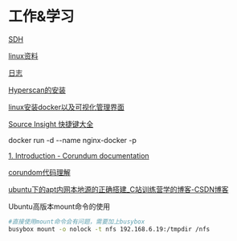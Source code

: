 # 工作&学习

[SDH](%E5%B7%A5%E4%BD%9C&%E5%AD%A6%E4%B9%A0%20443ad/SDH%20c0d51.md)

[linux资料](%E5%B7%A5%E4%BD%9C&%E5%AD%A6%E4%B9%A0%20443ad/linux%E8%B5%84%E6%96%99%20a6d17.md)

[日志](%E5%B7%A5%E4%BD%9C&%E5%AD%A6%E4%B9%A0%20443ad/%E6%97%A5%E5%BF%97%20b1fd8.csv)

[](https://note.youdao.com/ynoteshare/index.html?id=c9cb0e15cfb58ce9bb0410707f8e476a&type=note&_time=1646358241888)

[Hyperscan的安装](%E5%B7%A5%E4%BD%9C&%E5%AD%A6%E4%B9%A0%20443ad/Hyperscan%E7%9A%84%203bebe.md)

[](%E5%B7%A5%E4%BD%9C&%E5%AD%A6%E4%B9%A0%20443ad/Untitled%2057b99.md)

[linux安装docker以及可视化管理界面](https://www.cnblogs.com/mmzs/p/13036473.html)

[Source Insight 快捷键大全](https://cloud.tencent.com/developer/article/1409059#:~:text=Source%20Insight%E6%98%AF%E4%B8%80%E4%B8%AA%E6%AC%BE%E6%B5%81%E8%A1%8C%E7%9A%84%E9%9D%A2%E5%90%91%E8%BD%AF%E4%BB%B6%E5%BC%80%E5%8F%91%E7%9A%84%E4%BB%A3%E7%A0%81%E7%BC%96%E8%BE%91%E5%99%A8%E5%92%8C%E6%B5%8F%E8%A7%88%E5%99%A8%EF%BC%8C%E5%85%B6%E6%8B%A5%E6%9C%89%E4%BC%97%E5%A4%9A%E5%AE%9E%E7%94%A8%E7%9A%84%E5%BF%AB%E6%8D%B7%E9%94%AE%EF%BC%8C%E4%BA%86%E8%A7%A3Source%20Insight%E7%9A%84%E5%BF%AB%E6%8D%B7%E9%94%AE%EF%BC%8C%E6%9C%89%E5%8A%A9%E4%BA%8E%E6%8F%90%E9%AB%98%E6%97%A5%E5%B8%B8%E5%BC%80%E5%8F%91%E6%95%88%E7%8E%87%E3%80%82%20%E5%85%B3%E9%97%AD%E6%96%87%E4%BB%B6%20%3A%20Ctrl%20%2B%20W,%2B%2C%20%E8%B7%B3%E8%BD%AC%E5%88%B0%E4%B8%8A%E4%B8%80%E4%B8%AA%E6%96%87%E4%BB%B6%20%3A%20Alt%20%2B.%20%E6%9C%AC%E6%96%87%E5%8F%82%E4%B8%8E%20%E8%85%BE%E8%AE%AF%E4%BA%91%E8%87%AA%E5%AA%92%E4%BD%93%E5%88%86%E4%BA%AB%E8%AE%A1%E5%88%92%20%EF%BC%8C%E6%AC%A2%E8%BF%8E%E6%AD%A3%E5%9C%A8%E9%98%85%E8%AF%BB%E7%9A%84%E4%BD%A0%E4%B9%9F%E5%8A%A0%E5%85%A5%EF%BC%8C%E4%B8%80%E8%B5%B7%E5%88%86%E4%BA%AB%E3%80%82)

docker run -d --name nginx-docker -p

[1. Introduction - Corundum documentation](https://docs.corundum.io/en/latest/index.html)

[corundom代码理解](%E5%B7%A5%E4%BD%9C&%E5%AD%A6%E4%B9%A0%20443ad/corundom%E4%BB%A3%E7%A0%81%207e400.md)

[ubuntu下的apt内网本地源的正确搭建_C站训练营学的博客-CSDN博客](https://testcpongo3.blog.csdn.net/article/details/93996096?spm=1001.2101.3001.6650.2&utm_medium=distribute.wap_relevant.none-task-blog-2~default~CTRLIST~Rate-2.wap_blog_relevant_default&depth_1-utm_source=distribute.wap_relevant.none-task-blog-2~default~CTRLIST~Rate-2.wap_blog_relevant_default)

Ubuntu高版本mount命令的使用

```bash
#直接使用mount命令会有问题，需要加上busybox
busybox mount -o nolock -t nfs 192.168.6.19:/tmpdir /nfs
```